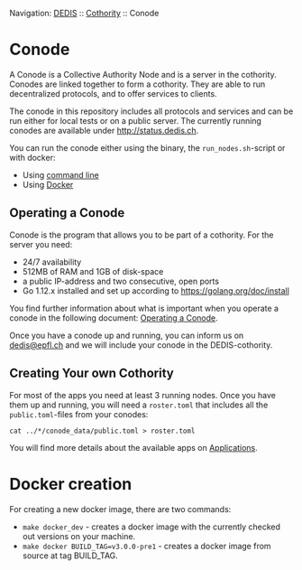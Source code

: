 Navigation: [DEDIS](https://github.com/dedis/doc/tree/master/README.md) ::
[Cothority](../README.md) ::
Conode

# Conode

A Conode is a Collective Authority Node and is a server in the cothority.
Conodes are linked together to form a cothority. They are able to run
decentralized protocols, and to offer services to clients.

The conode in this repository includes all protocols and services and can
be run either for local tests or on a public server. The currently running
conodes are available under http://status.dedis.ch.

You can run the conode either using the binary, the `run_nodes.sh`-script
or with docker:

- Using [command line](CLI.md)
- Using [Docker](Docker.md)

## Operating a Conode

Conode is the program that allows you to be part of a cothority. For the server you need:

- 24/7 availability
- 512MB of RAM and 1GB of disk-space
- a public IP-address and two consecutive, open ports
- Go 1.12.x installed and set up according to https://golang.org/doc/install

You find further information about what is important when you operate a conode
in the following document: [Operating a Conode](Operating.md).

Once you have a conode up and running, you can inform us on dedis@epfl.ch and
we will include your conode in the DEDIS-cothority.

## Creating Your own Cothority

For most of the apps you need at least 3 running nodes. Once you have them up
and running, you will need a `roster.toml` that includes all the
`public.toml`-files from your conodes:

```
cat ../*/conode_data/public.toml > roster.toml
```

You will find more details about the available apps on
[Applications](https://github.com/dedis/cothority/tree/master/doc/Applications.md).

# Docker creation

For creating a new docker image, there are two commands:

* `make docker_dev` - creates a docker image with the currently checked out versions
on your machine.
* `make docker BUILD_TAG=v3.0.0-pre1` - creates a docker image from source at tag
BUILD_TAG.
